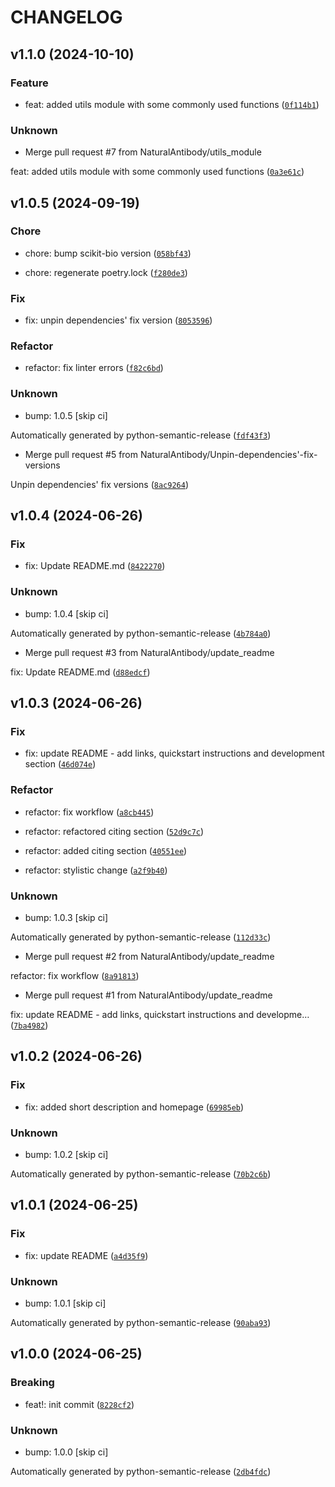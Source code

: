 # CHANGELOG

## v1.1.0 (2024-10-10)

### Feature

* feat: added utils module with some commonly used functions ([`0f114b1`](https://github.com/NaturalAntibody/riot_na/commit/0f114b176b926aab7133101b0d0340abc5f42866))

### Unknown

* Merge pull request #7 from NaturalAntibody/utils_module

feat: added utils module with some commonly used functions ([`0a3e61c`](https://github.com/NaturalAntibody/riot_na/commit/0a3e61c76d9be0f12b6e18bc55419bbf472ecaab))

## v1.0.5 (2024-09-19)

### Chore

* chore: bump scikit-bio version ([`058bf43`](https://github.com/NaturalAntibody/riot_na/commit/058bf436d5cb8cb2586ad1fc56a1312ca746946c))

* chore: regenerate poetry.lock ([`f280de3`](https://github.com/NaturalAntibody/riot_na/commit/f280de3dced15221c3eec21a019aa167e609da0f))

### Fix

* fix: unpin dependencies&#39; fix version ([`8053596`](https://github.com/NaturalAntibody/riot_na/commit/8053596cacfaca9c7062b1d2180960b083ddd04c))

### Refactor

* refactor: fix linter errors ([`f82c6bd`](https://github.com/NaturalAntibody/riot_na/commit/f82c6bd6320c34f2c29e75071638e23b90408c16))

### Unknown

* bump: 1.0.5 [skip ci]

Automatically generated by python-semantic-release ([`fdf43f3`](https://github.com/NaturalAntibody/riot_na/commit/fdf43f3e91644461c0748f04db731b3d7208996e))

* Merge pull request #5 from NaturalAntibody/Unpin-dependencies&#39;-fix-versions

Unpin dependencies&#39; fix versions ([`8ac9264`](https://github.com/NaturalAntibody/riot_na/commit/8ac9264e5eab9bfe8fcc72efe90733ebd1aa1efa))

## v1.0.4 (2024-06-26)

### Fix

* fix: Update README.md ([`8422270`](https://github.com/NaturalAntibody/riot_na/commit/84222708f7fb1c06cd74d15fb1b057d617242e2d))

### Unknown

* bump: 1.0.4 [skip ci]

Automatically generated by python-semantic-release ([`4b784a0`](https://github.com/NaturalAntibody/riot_na/commit/4b784a089e9a806fb01ced459af2a18278a028c9))

* Merge pull request #3 from NaturalAntibody/update_readme

fix: Update README.md ([`d88edcf`](https://github.com/NaturalAntibody/riot_na/commit/d88edcf143aad49d0b5a0087788d936ae1128524))

## v1.0.3 (2024-06-26)

### Fix

* fix: update README - add links, quickstart instructions and development section ([`46d074e`](https://github.com/NaturalAntibody/riot_na/commit/46d074eac245ef67f3e6ce4c607b90fe94a6c907))

### Refactor

* refactor: fix workflow ([`a8cb445`](https://github.com/NaturalAntibody/riot_na/commit/a8cb4459f9151e98b7d203e0c94ba607d0b58feb))

* refactor: refactored citing section ([`52d9c7c`](https://github.com/NaturalAntibody/riot_na/commit/52d9c7c1d6526c9458089ae27184df78867f0591))

* refactor: added citing section ([`40551ee`](https://github.com/NaturalAntibody/riot_na/commit/40551eef5844eaf40587dadabaff0751441ca1e8))

* refactor: stylistic change ([`a2f9b40`](https://github.com/NaturalAntibody/riot_na/commit/a2f9b403e3d788f368d85ac85e4f742719281798))

### Unknown

* bump: 1.0.3 [skip ci]

Automatically generated by python-semantic-release ([`112d33c`](https://github.com/NaturalAntibody/riot_na/commit/112d33c72217d648dc353098f8cf71949d27b2a5))

* Merge pull request #2 from NaturalAntibody/update_readme

refactor: fix workflow ([`8a91813`](https://github.com/NaturalAntibody/riot_na/commit/8a9181314813f244453b65cdae762b896ac7d625))

* Merge pull request #1 from NaturalAntibody/update_readme

fix: update README - add links, quickstart instructions and developme… ([`7ba4982`](https://github.com/NaturalAntibody/riot_na/commit/7ba4982f8088101c561407f20e950e56a2033b33))

## v1.0.2 (2024-06-26)

### Fix

* fix: added short description and homepage ([`69985eb`](https://github.com/NaturalAntibody/riot_na/commit/69985eb3c6f26e98367636826929a725899c443b))

### Unknown

* bump: 1.0.2 [skip ci]

Automatically generated by python-semantic-release ([`70b2c6b`](https://github.com/NaturalAntibody/riot_na/commit/70b2c6bb03bcda57944b0fbfdcd117d6dafd773e))

## v1.0.1 (2024-06-25)

### Fix

* fix: update README ([`a4d35f9`](https://github.com/NaturalAntibody/riot_na/commit/a4d35f9254c1f5edc911cd4489de326cfda5305b))

### Unknown

* bump: 1.0.1 [skip ci]

Automatically generated by python-semantic-release ([`90aba93`](https://github.com/NaturalAntibody/riot_na/commit/90aba93e8f21c8bc84f15bbf3f42e92aba2a414a))

## v1.0.0 (2024-06-25)

### Breaking

* feat!: init commit ([`8228cf2`](https://github.com/NaturalAntibody/riot_na/commit/8228cf2144a8a348c35c437121954c4797569f2d))

### Unknown

* bump: 1.0.0 [skip ci]

Automatically generated by python-semantic-release ([`2db4fdc`](https://github.com/NaturalAntibody/riot_na/commit/2db4fdc3545e8e1a940f04deda11ad2a7f2926e7))
